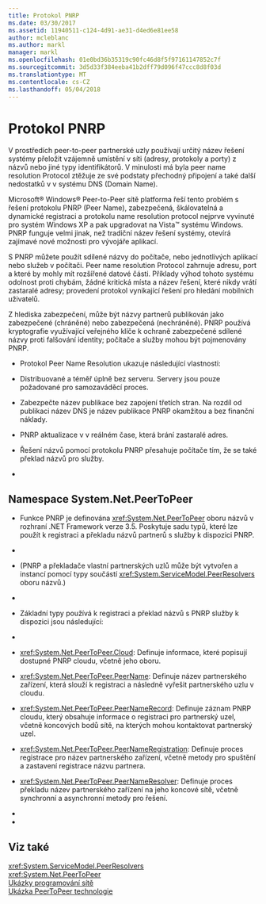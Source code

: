 ```yaml
---
title: Protokol PNRP
ms.date: 03/30/2017
ms.assetid: 11940511-c124-4d91-ae31-d4ed6e81ee58
author: mcleblanc
ms.author: markl
manager: markl
ms.openlocfilehash: 01e0bd36b35319c90fc46d8f5f97161147852c7f
ms.sourcegitcommit: 3d5d33f384eeba41b2dff79d096f47ccc8d8f03d
ms.translationtype: MT
ms.contentlocale: cs-CZ
ms.lasthandoff: 05/04/2018
---
```

# <a name="peer-name-resolution-protocol"></a>Protokol PNRP
V prostředích peer-to-peer partnerské uzly používají určitý název řešení systémy přeložit vzájemně umístění v síti (adresy, protokoly a porty) z názvů nebo jiné typy identifikátorů. V minulosti má byla peer name resolution Protocol ztěžuje ze své podstaty přechodný připojení a také další nedostatků v v systému DNS (Domain Name).  
  
 Microsoft® Windows® Peer-to-Peer sítě platforma řeší tento problém s řešení protokolu PNRP (Peer Name), zabezpečená, škálovatelná a dynamické registraci a protokolu name resolution protocol nejprve vyvinuté pro systém Windows XP a pak upgradovat na Vista™ systému Windows. PNRP funguje velmi jinak, než tradiční název řešení systémy, otevírá zajímavé nové možnosti pro vývojáře aplikací.  
  
 S PNRP můžete použít sdílené názvy do počítače, nebo jednotlivých aplikací nebo služeb v počítači. Peer name resolution Protocol zahrnuje adresu, port a které by mohly mít rozšířené datové části. Příklady výhod tohoto systému odolnost proti chybám, žádné kritická místa a název řešení, které nikdy vrátí zastaralé adresy; provedení protokol vynikající řešení pro hledání mobilních uživatelů.  
  
 Z hlediska zabezpečení, může být názvy partnerů publikován jako zabezpečené (chráněné) nebo zabezpečená (nechráněné). PNRP používá kryptografie využívající veřejného klíče k ochraně zabezpečené sdílené názvy proti falšování identity; počítače a služby mohou být pojmenovány PNRP.  
  
-   Protokol Peer Name Resolution ukazuje následující vlastnosti:  
  
-   Distribuované a téměř úplně bez serveru. Servery jsou pouze požadované pro samozaváděcí proces.  
  
-   Zabezpečte název publikace bez zapojení třetích stran. Na rozdíl od publikaci název DNS je název publikace PNRP okamžitou a bez finanční náklady.  
  
-   PNRP aktualizace v v reálném čase, která brání zastaralé adres.  
  
-   Řešení názvů pomocí protokolu PNRP přesahuje počítače tím, že se také překlad názvů pro služby.  
  
-  
  
## <a name="the-systemnetpeertopeer-namespace"></a>Namespace System.Net.PeerToPeer  
  
-   Funkce PNRP je definována <xref:System.Net.PeerToPeer> oboru názvů v rozhraní .NET Framework verze 3.5. Poskytuje sadu typů, které lze použít k registraci a překladu názvů partnerů s služby k dispozici PNRP.  
  
-  
  
-   (PNRP a překladače vlastní partnerských uzlů může být vytvořen a instancí pomocí typy součástí <xref:System.ServiceModel.PeerResolvers> oboru názvů.)  
  
-  
  
-   Základní typy používá k registraci a překlad názvů s PNRP služby k dispozici jsou následující:  
  
-  
  
-   <xref:System.Net.PeerToPeer.Cloud>: Definuje informace, které popisují dostupné PNRP cloudu, včetně jeho oboru.  
  
-   <xref:System.Net.PeerToPeer.PeerName>: Definuje název partnerského zařízení, která slouží k registraci a následně vyřešit partnerského uzlu v cloudu.  
  
-   <xref:System.Net.PeerToPeer.PeerNameRecord>: Definuje záznam PNRP cloudu, který obsahuje informace o registraci pro partnerský uzel, včetně koncových bodů sítě, na kterých mohou kontaktovat partnerský uzel.  
  
-   <xref:System.Net.PeerToPeer.PeerNameRegistration>: Definuje proces registrace pro název partnerského zařízení, včetně metody pro spuštění a zastavení registrace názvu partnera.  
  
-   <xref:System.Net.PeerToPeer.PeerNameResolver>: Definuje proces překladu název partnerského zařízení na jeho koncové sítě, včetně synchronní a asynchronní metody pro řešení.  
  
-  
  
-  
  
## <a name="see-also"></a>Viz také  
 <xref:System.ServiceModel.PeerResolvers>  
 <xref:System.Net.PeerToPeer>  
 [Ukázky programování sítě](../../../docs/framework/network-programming/network-programming-samples.md)  
 [Ukázka PeerToPeer technologie](http://go.microsoft.com/fwlink/?LinkID=179571)
